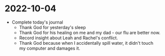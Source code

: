 # 2022-10-04
- Complete today's journal
	- Thank God for yesterday's sleep
	- Thank God for his healing on me and my dad - our flu are better now.
	- Record insight about Leah and Rachel's conflict.
	- Thank God because when I accidentally spill water, it didn't touch my computer and damages it.